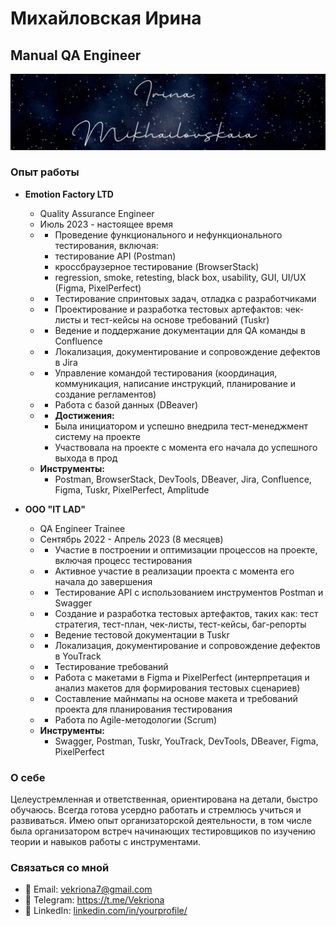 # Михайловская Ирина
## Manual QA Engineer

![Тут должна быть красивая картинка](shot_231118_141127.jpg)

### Опыт работы
- **Emotion Factory LTD**
  - Quality Assurance Engineer
  - Июль 2023 - настоящее время
  - - Проведение функционального и нефункционального тестирования, включая:
    - тестирование API (Postman)
    - кроссбраузерное тестирование (BrowserStack)
    - regression, smoke, retesting, black box, usability, GUI, UI/UX (Figma, PixelPerfect)
  - - Тестирование спринтовых задач, отладка с разработчиками
  - - Проектирование и разработка тестовых артефактов: чек-листы и тест-кейсы на основе требований (Tuskr)
  - - Ведение и поддержание документации для QA команды в Confluence
  - - Локализация, документирование и сопровождение дефектов в Jira
  - - Управление командой тестирования (координация, коммуникация, написание инструкций, планирование и создание регламентов)
  - - Работа с базой данных (DBeaver)
  - - **Достижения:**
    - Была инициатором и успешно внедрила тест-менеджмент систему на проекте
    - Участвовала на проекте с момента его начала до успешного выхода в прод
  - **Инструменты:**
    - Postman, BrowserStack, DevTools, DBeaver, Jira, Confluence, Figma, Tuskr, PixelPerfect, Amplitude

- **ООО "IT LAD"**
  - QA Engineer Trainee
  - Сентябрь 2022 - Апрель 2023 (8 месяцев)
  - - Участие в построении и оптимизации процессов на проекте, включая процесс тестирования
  - - Активное участие в реализации проекта с момента его начала до завершения
  - - Тестирование API с использованием инструментов Postman и Swagger
  - - Создание и разработка тестовых артефактов, таких как: тест стратегия, тест-план, чек-листы, тест-кейсы, баг-репорты
  - - Ведение тестовой документации в Tuskr
  - - Локализация, документирование и сопровождение дефектов в YouTrack
  - - Тестирование требований
  - - Работа с макетами в Figma и PixelPerfect (интерпретация и анализ макетов для формирования тестовых сценариев)
  - - Составление майнмапы на основе макета и требований проекта для планирования тестирования
  - - Работа по Agile-методологии (Scrum)
  - **Инструменты:**
    - Swagger, Postman, Tuskr, YouTrack, DevTools, DBeaver, Figma, PixelPerfect

### О себе
Целеустремленная и ответственная, ориентирована на детали, быстро обучаюсь. Всегда готова усердно работать и стремлюсь учиться и развиваться. Имею опыт организаторской деятельности, в том числе была организатором встреч начинающих тестировщиков по изучению теории и навыков работы с инструментами.

### Связаться со мной
- 📧 Email: vekriona7@gmail.com
- 💌 Telegram: https://t.me/Vekriona
- 💼 LinkedIn: [linkedin.com/in/yourprofile/](https://www.linkedin.com/in/vekriona/)
